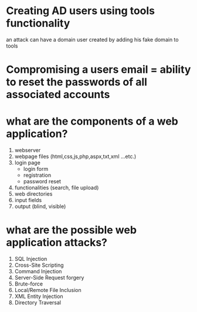 # Creating AD users using tools functionality
an attack can have a domain user created by adding his fake domain to tools

# Compromising a users email = ability to reset the passwords of all associated accounts

# what are the components of a web application?
1. webserver
2. webpage files (html,css,js,php,aspx,txt,xml ...etc.)
3. login page
	- login form
	- registration
	- password reset
4. functionalities (search, file upload)
5. web directories
6. input fields
7. output (blind, visible)

# what are the possible web application attacks?
1. SQL Injection
2. Cross-Site Scripting
3. Command Injection
4. Server-Side Request forgery
5. Brute-force
6. Local/Remote File Inclusion
7. XML Entity Injection
8. Directory Traversal